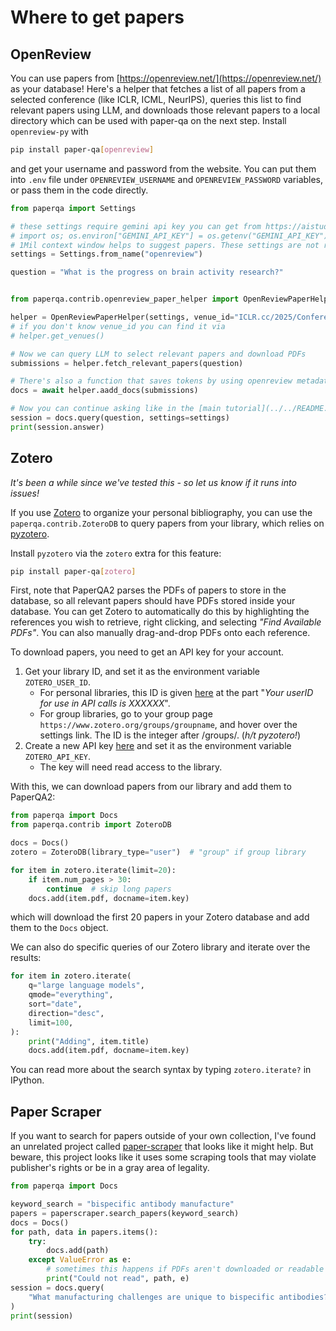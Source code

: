 # Where to get papers

## OpenReview

You can use papers from [https://openreview.net/](https://openreview.net/) as your database!
Here's a helper that fetches a list of all papers from a selected conference (like ICLR, ICML, NeurIPS), queries this list to find relevant papers using LLM, and downloads those relevant papers to a local directory which can be used with paper-qa on the next step. Install `openreview-py` with

```bash
pip install paper-qa[openreview]
```

and get your username and password from the website. You can put them into `.env` file under `OPENREVIEW_USERNAME` and `OPENREVIEW_PASSWORD` variables, or pass them in the code directly.

```python
from paperqa import Settings

# these settings require gemini api key you can get from https://aistudio.google.com/
# import os; os.environ["GEMINI_API_KEY"] = os.getenv("GEMINI_API_KEY")
# 1Mil context window helps to suggest papers. These settings are not required, but useful for an initial setup.
settings = Settings.from_name("openreview")

question = "What is the progress on brain activity research?"


from paperqa.contrib.openreview_paper_helper import OpenReviewPaperHelper

helper = OpenReviewPaperHelper(settings, venue_id="ICLR.cc/2025/Conference")
# if you don't know venue_id you can find it via
# helper.get_venues()

# Now we can query LLM to select relevant papers and download PDFs
submissions = helper.fetch_relevant_papers(question)

# There's also a function that saves tokens by using openreview metadata for citations
docs = await helper.aadd_docs(submissions)

# Now you can continue asking like in the [main tutorial](../../README.md)
session = docs.query(question, settings=settings)
print(session.answer)
```

## Zotero

_It's been a while since we've tested this - so let us know if it runs into issues!_

If you use [Zotero](https://www.zotero.org/) to organize your personal bibliography,
you can use the `paperqa.contrib.ZoteroDB` to query papers from your library,
which relies on [pyzotero](https://github.com/urschrei/pyzotero).

Install `pyzotero` via the `zotero` extra for this feature:

```bash
pip install paper-qa[zotero]
```

First, note that PaperQA2 parses the PDFs of papers to store in the database,
so all relevant papers should have PDFs stored inside your database.
You can get Zotero to automatically do this by highlighting the references
you wish to retrieve, right clicking, and selecting _"Find Available PDFs"_.
You can also manually drag-and-drop PDFs onto each reference.

To download papers, you need to get an API key for your account.

1. Get your library ID, and set it as the environment variable `ZOTERO_USER_ID`.
   - For personal libraries, this ID is given [here](https://www.zotero.org/settings/keys) at the part "_Your userID for use in API calls is XXXXXX_".
   - For group libraries, go to your group page `https://www.zotero.org/groups/groupname`, and hover over the settings link. The ID is the integer after /groups/. (_h/t pyzotero!_)
2. Create a new API key [here](https://www.zotero.org/settings/keys/new) and set it as the environment variable `ZOTERO_API_KEY`.
   - The key will need read access to the library.

With this, we can download papers from our library and add them to PaperQA2:

```python
from paperqa import Docs
from paperqa.contrib import ZoteroDB

docs = Docs()
zotero = ZoteroDB(library_type="user")  # "group" if group library

for item in zotero.iterate(limit=20):
    if item.num_pages > 30:
        continue  # skip long papers
    docs.add(item.pdf, docname=item.key)
```

which will download the first 20 papers in your Zotero database and add
them to the `Docs` object.

We can also do specific queries of our Zotero library and iterate over the results:

```python
for item in zotero.iterate(
    q="large language models",
    qmode="everything",
    sort="date",
    direction="desc",
    limit=100,
):
    print("Adding", item.title)
    docs.add(item.pdf, docname=item.key)
```

You can read more about the search syntax by typing `zotero.iterate?` in IPython.

## Paper Scraper

If you want to search for papers outside of your own collection, I've found an unrelated project called [paper-scraper](https://github.com/blackadad/paper-scraper) that looks
like it might help. But beware, this project looks like it uses some scraping tools that may violate publisher's rights or be in a gray area of legality.

```python
from paperqa import Docs

keyword_search = "bispecific antibody manufacture"
papers = paperscraper.search_papers(keyword_search)
docs = Docs()
for path, data in papers.items():
    try:
        docs.add(path)
    except ValueError as e:
        # sometimes this happens if PDFs aren't downloaded or readable
        print("Could not read", path, e)
session = docs.query(
    "What manufacturing challenges are unique to bispecific antibodies?"
)
print(session)
```
